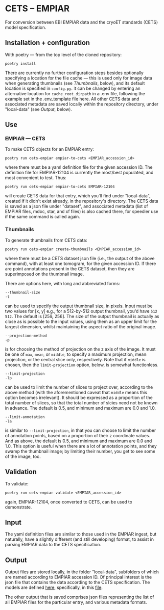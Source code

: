 # CETS – EMPIAR
For conversion between EBI EMPIAR data and the cryoET standards (CETS) model specification.

## Installation + configuration
With poetry — from the top level of the cloned repository:

    poetry install

There are currently no further configuration steps besides optionally specifying a location for the file cache — this is used only for image data when generating thumbnails (see *Thumbnails*, below), and its default location is specified in `config.py`. It can be changed by entering an alternative location for `cache_root_dirpath` in a .env file, following the example set in the .env_template file here. All other CETS data and associated metadata are saved locally within the repository directory, under "local-data" (see *Output*, below).

## Use
### EMPIAR — CETS
To make CETS objects for an EMPIAR entry:

    poetry run cets-empiar empiar-to-cets <EMPIAR_accession_id>

where there must be a yaml definition file for the given accession ID. The definition file for EMPIAR-12104 is currently the most/best populated, and most convenient to test. Thus:

    poetry run cets-empiar empiar-to-cets EMPIAR-12104

will create CETS data for that entry, which you'll find under "local-data", created if it didn't exist already, in the repository's directory. The CETS data is saved as a json file under "dataset", and associated metadata (list of EMPIAR files, mdoc, star, and xf files) is also cached there, for speedier use if the same command is called again.

### Thumbnails
To generate thumbnails from CETS data:

    poetry run cets-empiar create-thumbnails <EMPIAR_accession_id>

where there must be a CETS dataset json file (i.e., the output of the above command), with at least one tomogram, for the given accession ID. If there are point annotations present in the CETS dataset, then they are superimposed on the thumbnail image. 

There are options here, with long and abbreviated forms:

    --thumbnail-size
    -t

can be used to specify the output thumbnail size, in pixels. Input must be two values for [x, y] e.g., for a 512-by-512 output thumbnail, you'd have `512 512`. The default is [256, 256]. The size of the output thumbnail is actually as close as is possible to the input values, using them as an upper limit for the largest dimension, whilst maintaining the aspect ratio of the original image. 

    --projection-method
    -p

is for choosing the method of projection on the z axis of the image. It must be one of `max`, `mean`, or `middle`, to specify a maximum projection, mean projection, or the central slice only, respectively. Note that if `middle` is chosen, then the `limit-projection` option, below, is somewhat functionless.

    --limit-projection
    -lp

can be used to limit the number of slices to project over, according to the above method (with the aforementioned caveat that `middle` means this option becomes irrelevant). It should be expressed as a proportion of the total number of slices, so that the total number of slcies need not be known in advance. The default is 0.5, and minimum and maximum are 0.0 and 1.0.

    --limit-annotation
    -la

is similar to `--limit-projection`, in that you can choose to limit the number of annotation points, based on a proportion of their z coordinate values. And as above, the default is 0.5, and minimum and maximum are 0.0 and 1.0. This option is useful when there are a lot of annotation points, and they swamp the thumbnail image; by limiting their number, you get to see some of the image, too.

## Validation
To validate:

    poetry run cets-empiar validate <EMPIAR_accession_id>

again, EMPIAR-12104, once converted to CETS, can be used to demonstrate. 

## Input
The yaml definition files are similar to those used in the EMPIAR ingest, but naturally, have a slightly different (and still developing) format, to assist in parsing EMPIAR data to the CETS specification. 

## Output
Output files are stored locally, in the folder "local-data", subfolders of which are named according to EMPIAR accession ID. Of principal interest is the json file that contains the data according to the CETS specification. The models are defined [here](https://github.com/TomoBabel/cets-data-models), specifically, in this [file](https://github.com/TomoBabel/cets-data-models/blob/main/src/cets_data_model/models/models.py).

The other output that is saved comprises json files representing the list of all EMPIAR files for the particular entry, and various metadata formats. 